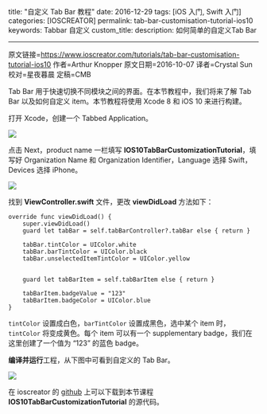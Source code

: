 title: "自定义 Tab Bar 教程"
date: 2016-12-29
tags: [iOS 入门, Swift 入门]
categories: [IOSCREATOR]
permalink: tab-bar-customisation-tutorial-ios10
keywords: Tabbar 自定义
custom_title: 
description: 如何简单的自定义Tab Bar

---
原文链接=https://www.ioscreator.com/tutorials/tab-bar-customisation-tutorial-ios10
作者=Arthur Knopper
原文日期=2016-10-07
译者=Crystal Sun
校对=星夜暮晨
定稿=CMB

<!--此处开始正文-->

Tab Bar 用于快速切换不同模块之间的界面。在本节教程中，我们将来了解 Tab Bar 以及如何自定义 item。本节教程将使用 Xcode 8 和 iOS 10 来进行构建。

<!--more-->

打开 Xcode，创建一个 Tabbed Application。

![](https://static1.squarespace.com/static/52428a0ae4b0c4a5c2a2cede/t/57f651c6e4fcb5154dc861dc/1475760593585/?format=750w)

点击 Next，product name 一栏填写 **IOS10TabBarCustomizationTutorial**，填写好 Organization Name 和 Organization Identifier，Language 选择 Swift，Devices 选择 iPhone。

![](https://static1.squarespace.com/static/52428a0ae4b0c4a5c2a2cede/t/57f651e3e4fcb5154dc86223/1475760624492/?format=750w)

找到 **ViewController.swift** 文件，更改 **viewDidLoad** 方法如下：

```swif
override func viewDidLoad() {
    super.viewDidLoad()        
    guard let tabBar = self.tabBarController?.tabBar else { return }
        
    tabBar.tintColor = UIColor.white
    tabBar.barTintColor = UIColor.black
    tabBar.unselectedItemTintColor = UIColor.yellow
        
        
    guard let tabBarItem = self.tabBarItem else { return }
        
    tabBarItem.badgeValue = "123"
    tabBarItem.badgeColor = UIColor.blue
}
```

`tintColor` 设置成白色，`barTintColor` 设置成黑色，选中某个 item 时，`tintColor` 将变成黄色。每个 item 可以有一个 supplementary badge，我们在这里创建了一个值为 “123” 的蓝色 badge。

**编译并运行**工程，从下图中可看到自定义的 Tab Bar。

![](https://static1.squarespace.com/static/52428a0ae4b0c4a5c2a2cede/t/57f65238e4fcb5154dc86364/1475760704128/?format=500w)

在 ioscreator 的 [github](https://github.com/ioscreator/ioscreator) 上可以下载到本节课程 **IOS10TabBarCustomizationTutorial** 的源代码。